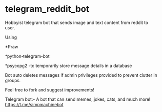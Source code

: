 # telegram_reddit_bot

Hobbyist telegram bot that sends image and text content from reddit to user.

Using 

*Praw

*python-telegram-bot

*psycopg2 -to temporarily store message details in a database





Bot auto deletes messages if admin privileges provided to prevent clutter in groups.

Feel free to fork and suggest improvements!



Telegram bot:-
A bot that can send memes, jokes, cats, and much more!
https://t.me/simpmachinebot

